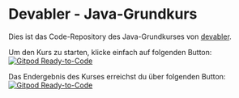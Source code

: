 
# Devabler - Java-Grundkurs

Dies ist das Code-Repository des Java-Grundkurses von [devabler](https://devabler.de).

Um den Kurs zu starten, klicke einfach auf folgenden Button: [![Gitpod Ready-to-Code](https://img.shields.io/badge/Gitpod-Ready--to--Code-blue?logo=gitpod)](https://gitpod.io/#https://github.com/devabler/java-course-one) 

Das Endergebnis des Kurses erreichst du über folgenden Button: [![Gitpod Ready-to-Code](https://img.shields.io/badge/Gitpod-Ready--to--Code-red?logo=gitpod)](https://gitpod.io/#https://github.com/devabler/java-course-one/tree/wip) 
